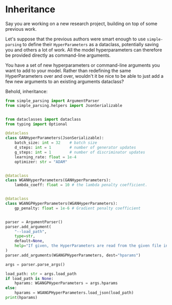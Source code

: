 # Inheritance

Say you are working on a new research project, building on top of some previous work.

Let's suppose that the previous authors were smart enough to use `simple-parsing` to define their `HyperParameters` as a dataclass, potentially saving you and others a lot of work. All the model hyperparameters can therefore be provided directly as command-line arguments.

You have a set of new hyperparameters or command-line arguments you want to add to your model. Rather than redefining the same HyperParameters over and over, wouldn't it be nice to be able to just add a few new arguments to an existing arguments dataclass?

Behold, inheritance:

```python
from simple_parsing import ArgumentParser
from simple_parsing.helpers import JsonSerializable


from dataclasses import dataclass
from typing import Optional

@dataclass
class GANHyperParameters(JsonSerializable):
    batch_size: int = 32    # batch size
    d_steps: int = 1        # number of generator updates
    g_steps: int = 1        # number of discriminator updates
    learning_rate: float = 1e-4
    optimizer: str = "ADAM"


@dataclass
class WGANHyperParameters(GANHyperParameters):
    lambda_coeff: float = 10 # the lambda penalty coefficient.


@dataclass
class WGANGPHyperParameters(WGANHyperParameters):
    gp_penalty: float = 1e-6 # Gradient penalty coefficient


parser = ArgumentParser()
parser.add_argument(
    "--load_path",
    type=str,
    default=None,
    help="If given, the HyperParameters are read from the given file instead of from the command-line."
)
parser.add_arguments(WGANGPHyperParameters, dest="hparams")

args = parser.parse_args()

load_path: str = args.load_path
if load_path is None:
    hparams: WGANGPHyperParameters = args.hparams
else:
    hparams = WGANGPHyperParameters.load_json(load_path)
print(hparams)
```
